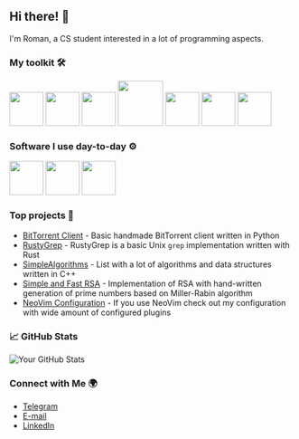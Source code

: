 ## Hi there! 👋
I'm Roman, a CS student interested in a lot of programming aspects.

### My toolkit 🛠️
<img src="https://cdn.jsdelivr.net/gh/devicons/devicon@latest/icons/linux/linux-original.svg" width=60 height=60> <img src="https://cdn.jsdelivr.net/gh/devicons/devicon@latest/icons/bash/bash-original.svg" width=60 height=60> <img src="https://cdn.jsdelivr.net/gh/devicons/devicon@latest/icons/git/git-original.svg" width=60 height=60> <img src="https://cdn.jsdelivr.net/gh/devicons/devicon@latest/icons/docker/docker-original.svg" width=80 height=80> <img src="https://cdn.jsdelivr.net/gh/devicons/devicon@latest/icons/mysql/mysql-original.svg" width=60 height=60> <img src="https://cdn.jsdelivr.net/gh/devicons/devicon@latest/icons/python/python-original.svg" width=60 height=60> <img src="https://cdn.jsdelivr.net/gh/devicons/devicon@latest/icons/rust/rust-original.svg" width=60 height=60>

### Software I use day-to-day ⚙️
<img src="https://cdn.jsdelivr.net/gh/devicons/devicon@latest/icons/neovim/neovim-original.svg" width=60 height=60> <img src="https://cdn.jsdelivr.net/gh/devicons/devicon@latest/icons/pycharm/pycharm-original.svg" width=60 height=60> <img src="https://cdn.jsdelivr.net/gh/devicons/devicon@latest/icons/ubuntu/ubuntu-original.svg" width=60 height=60>
          
### Top projects 🚀          
- [BitTorrent Client](https://github.com/rastr-0/BitTorrent-Client) - Basic handmade BitTorrent client written in Python
- [RustyGrep](https://github.com/rastr-0/RustyGrep) - RustyGrep is a basic Unix `grep` implementation written with Rust
- [SimpleAlgorithms](https://github.com/rastr-0/Simple_algorithms) - List with a lot of algorithms and data structures written in C++
- [Simple and Fast RSA](https://github.com/rastr-0/SF_RSA) - Implementation of RSA with hand-written generation of prime numbers based on Miller-Rabin algorithm
- [NeoVim Configuration](https://github.com/rastr-0/NeoVimConfiguration) - If you use NeoVim check out my configuration with wide amount of configured plugins


### 📈 GitHub Stats
![Your GitHub Stats](https://github-readme-stats.vercel.app/api?username=rastr-0&show_icons=true&theme=radical)        
          
### Connect with Me 🌍
- [Telegram](t.me/rastr_1)
- [E-mail](romanmilko123@gmail.com)
- [LinkedIn](https://www.linkedin.com/in/roman-milko-795ba9295?otpToken=MTMwNzFlZTAxMTJhYzljM2IyMjcwZmViNDExZmVlYmM4YWNmZDQ0NTlkYTg4ODZhN2JjMDA4NmQ0YzVjNThmMGZmZDdkN2U5NjRmMmZjYzg0NTk4ZjFiMjI3OWUyMDdhMjU1ODJiNzg5NGUzNmI1YWYzNGQyODJiLDEsMQ%3D%3D&midSig=0dUqNxs2F-ork1&eid=jungv5-ly371tml-ac&midToken=AQFuB-iX-6GIFg&trkEmail=eml-email_job_alert_digest_01-header-0-profile_glimmer-null-jungv5~ly371tml~ac-null-null&lipi=urn%3Ali%3Apage%3Aemail_email_job_alert_digest_01%3BZ%2FskQVmzRq%2B72QRh3Nc5kQ%3D%3D&trk=eml-email_job_alert_digest_01-header-0-profile_glimmer&originalSubdomain=cz)          
